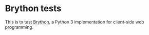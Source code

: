 Brython tests
=============

This is to test [Brython](http://www.brython.info), a Python 3 implementation
for client-side web programming.
